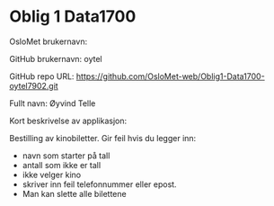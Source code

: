 # Oblig 1 Data1700

OsloMet brukernavn:

GitHub brukernavn: oytel

GitHub repo URL: https://github.com/OsloMet-web/Oblig1-Data1700-oytel7902.git

Fullt navn: Øyvind Telle

Kort beskrivelse av applikasjon:

Bestilling av kinobiletter. 
Gir feil hvis du legger inn:
- navn som starter på tall
- antall som ikke er tall
- ikke velger kino
- skriver inn feil telefonnummer eller epost.
- Man kan slette alle bilettene
